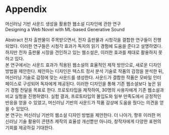 # Appendix
머신러닝 기반 사운드 생성을 활용한 웹소설 디자인에 관한 연구  
Designing a Web Novel with ML-based Generative Sound

Abstract
전자 출판물이 주목받으면서, 전자 출판물과 시청각을 결합한 연구들이 진행되었다. 이러한 연구들은 시청각 효과가 독자의 읽기 경험에 도움을 준다고 설명하였다. 하지만 전자 출판물 시장을 견인하고 있는 웹소설은, 이러한 효과를 제대로 활용하지 못하고 있다.  
  본 연구에서는 사운드 효과가 적용된 웹소설의 효율적인 제작 방안으로, 새로운 디자인 방법을 제안한다. 제안하는 디자인은 텍스트 정서 분석 기술로 작품의 감정을 분석한 뒤, 머신러닝 기술로 감정에 맞는 사운드를 생성한다. 사운드가 결합한 작품은 모바일 인터페이스로 구성되어 독자에게 제공된다. 이러한 디자인을 통해 기존 웹소설보다 높은 읽기 경험 전달을 목표로 한다. 프로토타입을 제작하여, 30명의 사용자에게 기존 웹소설과 비교 실험을 진행하였다. 실험 결과, 프로토타입의 몰입도와 일부 만족도에서 긍정적인 반응을 얻을 수 있었고, 머신러닝 기반의 사운드가 작품 감상에 도움을 줬다는 의견을 얻을 수 있었다.  
  본 연구는 머신러닝 기반의 웹소설 디자인 방법을 제안한다. 더 나아가, 향후 이러한 머신러닝 기술 활용이 콘텐츠 제작의 효율성 개선뿐만 아니라, 창작자에게 다양한 표현의 기회를 제공하길 기대한다.  
